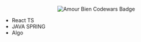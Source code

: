 <p align="center">
  <img src="https://www.codewars.com/users/AmourBien/badges/large" alt="Amour Bien Codewars Badge" />
</p>
<ul>
  <li> React TS </li>
  <li> JAVA SPRING </li>
  <li> Algo </li>
</ul>
